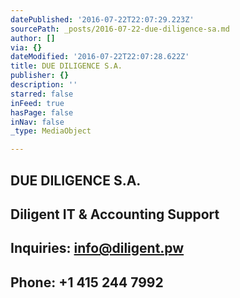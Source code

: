 ```yaml
---
datePublished: '2016-07-22T22:07:29.223Z'
sourcePath: _posts/2016-07-22-due-diligence-sa.md
author: []
via: {}
dateModified: '2016-07-22T22:07:28.622Z'
title: DUE DILIGENCE S.A.
publisher: {}
description: ''
starred: false
inFeed: true
hasPage: false
inNav: false
_type: MediaObject

---
```

## DUE DILIGENCE S.A.

## Diligent IT & Accounting Support

## Inquiries: info@diligent.pw

## Phone: +1 415 244 7992